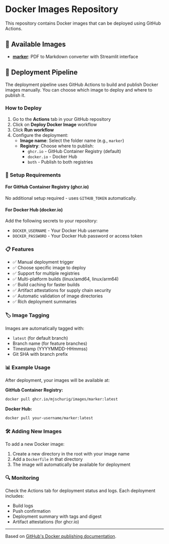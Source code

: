 # Docker Images Repository

This repository contains Docker images that can be deployed using GitHub Actions.

## 📁 Available Images

- [**marker**](https://github.com/VikParuchuri/marker): PDF to Markdown converter with Streamlit interface

## 🚀 Deployment Pipeline

The deployment pipeline uses GitHub Actions to build and publish Docker images manually. You can choose which image to deploy and where to publish it.

### How to Deploy

1. Go to the **Actions** tab in your GitHub repository
2. Click on **Deploy Docker Image** workflow
3. Click **Run workflow**
4. Configure the deployment:
   - **Image name**: Select the folder name (e.g., `marker`)
   - **Registry**: Choose where to publish:
     - `ghcr.io` - GitHub Container Registry (default)
     - `docker.io` - Docker Hub
     - `both` - Publish to both registries

### 🔧 Setup Requirements

#### For GitHub Container Registry (ghcr.io)
No additional setup required - uses `GITHUB_TOKEN` automatically.

#### For Docker Hub (docker.io)
Add the following secrets to your repository:
- `DOCKER_USERNAME` - Your Docker Hub username
- `DOCKER_PASSWORD` - Your Docker Hub password or access token

### 📋 Features

- ✅ Manual deployment trigger
- ✅ Choose specific image to deploy
- ✅ Support for multiple registries
- ✅ Multi-platform builds (linux/amd64, linux/arm64)
- ✅ Build caching for faster builds
- ✅ Artifact attestations for supply chain security
- ✅ Automatic validation of image directories
- ✅ Rich deployment summaries

### 🏷️ Image Tagging

Images are automatically tagged with:
- `latest` (for default branch)
- Branch name (for feature branches)
- Timestamp (YYYYMMDD-HHmmss)
- Git SHA with branch prefix

### 📊 Example Usage

After deployment, your images will be available at:

**GitHub Container Registry:**
```bash
docker pull ghcr.io/mjschurig/images/marker:latest
```

**Docker Hub:**
```bash
docker pull your-username/marker:latest
```

### 🛠️ Adding New Images

To add a new Docker image:

1. Create a new directory in the root with your image name
2. Add a `Dockerfile` in that directory
3. The image will automatically be available for deployment

### 🔍 Monitoring

Check the Actions tab for deployment status and logs. Each deployment includes:
- Build logs
- Push confirmation
- Deployment summary with tags and digest
- Artifact attestations (for ghcr.io)

---

Based on [GitHub's Docker publishing documentation](https://docs.github.com/en/actions/use-cases-and-examples/publishing-packages/publishing-docker-images). 
